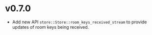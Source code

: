 # v0.7.0

- Add new API `store::Store::room_keys_received_stream` to provide
  updates of room keys being received.